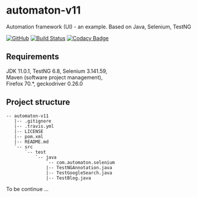 # automaton-v11
Automation framework (UI) - an example. Based on Java, Selenium, TestNG

[![GitHub](https://img.shields.io/github/license/mashape/apistatus.svg)](https://github.com/BurhanH/automaton-v11/blob/master/LICENSE)
[![Build Status](https://travis-ci.org/BurhanH/automaton-v11.svg?branch=master)](https://travis-ci.org/BurhanH/automaton-v11)
[![Codacy Badge](https://api.codacy.com/project/badge/Grade/40323155236c40dfb69d522625698323)](https://www.codacy.com/app/BurhanH/automaton-v11?utm_source=github.com&amp;utm_medium=referral&amp;utm_content=BurhanH/automaton-v11&amp;utm_campaign=Badge_Grade)

## Requirements
JDK 11.0.1, TestNG 6.8, Selenium 3.141.59, <br>
Maven (software project management), <br>
Firefox 70.*, geckodriver 0.26.0 <br>

## Project structure
```text
-- automaton-v11
   |-- .gitignore
   |-- .travis.yml
   |-- LICENSE
   |-- pom.xml
   |-- README.md
   `-- src
       `-- test
           `-- java
               `-- com.automaton.selenium
               |-- TestNGAnnotation.java
               |-- TestGoogleSearch.java
               |-- TestBlog.java
```

To be continue ...
